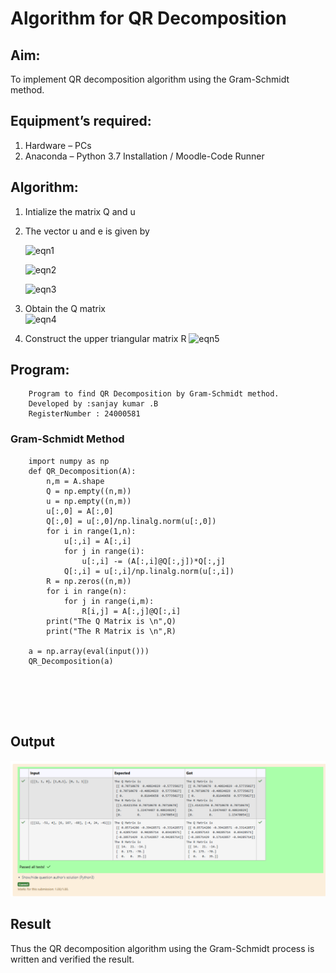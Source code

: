 # Algorithm for QR Decomposition
## Aim:
To implement QR decomposition algorithm using the Gram-Schmidt method.
## Equipment’s required:
1.	Hardware – PCs
2.	Anaconda – Python 3.7 Installation / Moodle-Code Runner
## Algorithm:
1.	Intialize the matrix Q and u
2.	The vector u and e is given by

    ![eqn1](./ex4.jpg)

    ![eqn2](./ex6.jpg)

    ![eqn3](./ex3.jpg)

3.	Obtain the Q matrix   
    ![eqn4](./ex1.jpg)
4.	Construct the upper triangular matrix R
    ![eqn5](./ex2.jpg)



## Program:
        Program to find QR Decomposition by Gram-Schmidt method.
        Developed by :sanjay kumar .B
        RegisterNumber : 24000581

            
### Gram-Schmidt Method
```
    import numpy as np
    def QR_Decomposition(A):
        n,m = A.shape
        Q = np.empty((n,m))
        u = np.empty((n,m))
        u[:,0] = A[:,0]
        Q[:,0] = u[:,0]/np.linalg.norm(u[:,0])
        for i in range(1,n):
            u[:,i] = A[:,i]
            for j in range(i):
                u[:,i] -= (A[:,i]@Q[:,j])*Q[:,j]
            Q[:,i] = u[:,i]/np.linalg.norm(u[:,i])
        R = np.zeros((n,m))
        for i in range(n):
            for j in range(i,m):
                R[i,j] = A[:,j]@Q[:,i]
        print("The Q Matrix is \n",Q)
        print("The R Matrix is \n",R)
        
    a = np.array(eval(input()))
    QR_Decomposition(a)






```

## Output
![alt text](<Screenshot 2024-12-11 151017.png>)

## Result
Thus the QR decomposition algorithm using the Gram-Schmidt process is written and verified the result.